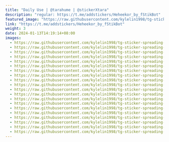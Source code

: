 ```yaml
---
title: "Daily Use | @tarahume | @stickerXtara"
description: "regular: https://t.me/addstickers/Heheekor_by_fStikBot"
featured_image: "https://raw.githubusercontent.com/kylelin1998/tg-sticker-spreading-worldwide-images/main/img/8d983a02-f54d-4529-a8f3-4298cf062346.jpg"
link: "https://t.me/addstickers/Heheekor_by_fStikBot"
weight: 3
date: 2024-01-13T14:19:14+08:00
images:
  - https://raw.githubusercontent.com/kylelin1998/tg-sticker-spreading-worldwide-images/main/img/8d983a02-f54d-4529-a8f3-4298cf062346.jpg
  - https://raw.githubusercontent.com/kylelin1998/tg-sticker-spreading-worldwide-images/main/img/0027f0dc-4f83-495d-944f-321ee85606b1.jpg
  - https://raw.githubusercontent.com/kylelin1998/tg-sticker-spreading-worldwide-images/main/img/542f61d1-dab1-4aa6-b0a7-f1e56d4e80fe.jpg
  - https://raw.githubusercontent.com/kylelin1998/tg-sticker-spreading-worldwide-images/main/img/6bbc7f8c-f74e-43ea-bd58-93bf5b317122.jpg
  - https://raw.githubusercontent.com/kylelin1998/tg-sticker-spreading-worldwide-images/main/img/c9116f96-2d5c-40c9-a305-ab15d90c7eda.jpg
  - https://raw.githubusercontent.com/kylelin1998/tg-sticker-spreading-worldwide-images/main/img/338575dc-bbc1-4852-a9f4-f759d15c8dc4.jpg
  - https://raw.githubusercontent.com/kylelin1998/tg-sticker-spreading-worldwide-images/main/img/46616b70-5c74-449a-aad8-dd266eb7f575.jpg
  - https://raw.githubusercontent.com/kylelin1998/tg-sticker-spreading-worldwide-images/main/img/90d8dc95-6fd8-41c5-9089-bce12604def7.jpg
  - https://raw.githubusercontent.com/kylelin1998/tg-sticker-spreading-worldwide-images/main/img/735314d3-f560-4a85-a354-401f394e5043.jpg
  - https://raw.githubusercontent.com/kylelin1998/tg-sticker-spreading-worldwide-images/main/img/d6ca1f9b-bdf1-4824-8da5-5a7ce1065ee1.jpg
  - https://raw.githubusercontent.com/kylelin1998/tg-sticker-spreading-worldwide-images/main/img/9437340a-22c8-452e-94d0-1267a15700a9.jpg
  - https://raw.githubusercontent.com/kylelin1998/tg-sticker-spreading-worldwide-images/main/img/d6e5f72a-1c72-4aea-a25e-8052e7063db9.jpg
  - https://raw.githubusercontent.com/kylelin1998/tg-sticker-spreading-worldwide-images/main/img/bbde7612-ea52-499e-8366-6b74f43b9bf1.jpg
  - https://raw.githubusercontent.com/kylelin1998/tg-sticker-spreading-worldwide-images/main/img/b5fa3d0b-8460-4802-a1bb-56d14ba19543.jpg
  - https://raw.githubusercontent.com/kylelin1998/tg-sticker-spreading-worldwide-images/main/img/c81f8f3b-392a-44da-8539-53e5a0497ae1.jpg
  - https://raw.githubusercontent.com/kylelin1998/tg-sticker-spreading-worldwide-images/main/img/2a26f858-43dd-4d74-b354-c7956fe9ee22.jpg
  - https://raw.githubusercontent.com/kylelin1998/tg-sticker-spreading-worldwide-images/main/img/51aebcf4-5411-4adb-b6e8-3923f8b3ac06.jpg
  - https://raw.githubusercontent.com/kylelin1998/tg-sticker-spreading-worldwide-images/main/img/b66b8dca-062f-4817-9f72-8430186856c7.jpg
  - https://raw.githubusercontent.com/kylelin1998/tg-sticker-spreading-worldwide-images/main/img/fc89bd6f-7622-4228-82db-e0db1b690f64.jpg
  - https://raw.githubusercontent.com/kylelin1998/tg-sticker-spreading-worldwide-images/main/img/dd556da8-74fa-4488-bbed-b60a2a66323f.jpg
---
```

